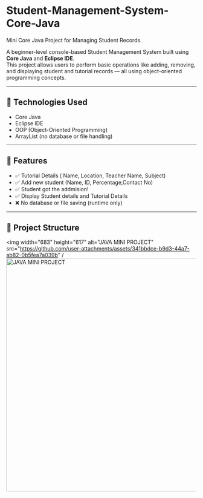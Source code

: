 # Student-Management-System-Core-Java
Mini Core Java Project for Managing Student Records.

A beginner-level console-based Student Management System built using **Core Java** and **Eclipse IDE**.  
This project allows users to perform basic operations like adding, removing, and displaying student and tutorial records — all using object-oriented programming concepts.

---

## 🔧 Technologies Used
- Core Java
- Eclipse IDE
- OOP (Object-Oriented Programming)
- ArrayList (no database or file handling)

---

## 🚀 Features

- ✅ Tutorial Details ( Name, Location, Teacher Name, Subject)
- ✅ Add new student (Name, ID, Percentage,Contact No) 
- ✅ Student got the addmision!
- ✅ Display Student details and Tutorial Details
- ❌ No database or file saving (runtime only)

---

## 📂 Project Structure
<img width="683" height="617" alt="JAVA MINI PROJECT" src="https://github.com/user-attachments/assets/341bbdce-b9d3-44a7-ab82-0b5fea7a039b" /
<img width="683" height="617" alt="JAVA MINI PROJECT" src="https://github.com/user-attachments/assets/55ba7994-80ad-448e-aae0-a17cfc946242" />




